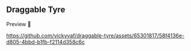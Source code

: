 ## Draggable Tyre

Preview 🎥

https://github.com/vickyvaf/draggable-tyre/assets/65301817/58f4136e-d805-4bbd-b1fb-f2114d358c6c

